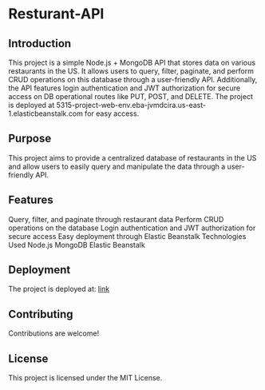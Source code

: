 # Resturant-API

## Introduction
This project is a simple Node.js + MongoDB API that stores data on various restaurants in the US. It allows users to query, filter, paginate, and perform CRUD operations on this database through a user-friendly API. Additionally, the API features login authentication and JWT authorization for secure access on DB operational routes like PUT, POST, and DELETE. The project is deployed at 5315-project-web-env.eba-jvmdcira.us-east-1.elasticbeanstalk.com for easy access.

## Purpose
This project aims to provide a centralized database of restaurants in the US and allow users to easily query and manipulate the data through a user-friendly API.

## Features
Query, filter, and paginate through restaurant data
Perform CRUD operations on the database
Login authentication and JWT authorization for secure access
Easy deployment through Elastic Beanstalk
Technologies Used
Node.js
MongoDB
Elastic Beanstalk

## Deployment
The project is deployed at:
[link](5315-project-web-env.eba-jvmdcira.us-east-1.elasticbeanstalk.com.)

## Contributing
Contributions are welcome!

## License
This project is licensed under the MIT License.
